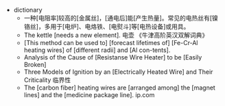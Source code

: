 - dictionary 
    - 一种[电阻率]较高的[金属丝]，[通电后]能[产生热量]。常见的电热丝有[镍铬丝]，多用于[电炉]、电烙铁、[电熨斗]等[电热设备]或用具。
    - The kettle [needs a new element]. 电壶 《牛津高阶英汉双解词典》
    - [This method can be used to] [forecast lifetimes of] [Fe-Cr-Al heating wires] of [different radii] and [Al con-tents].
    - Analysis of the Cause of [Resistanse Wire Heater] to be [Easily Broken]
    - Three Models of Ignition by an [Electrically Heated Wire] and Their Criticality 临界性
    - The [carbon fiber] heating wires are [arranged among] the [magnet lines] and the [medicine package line]. ip.com
